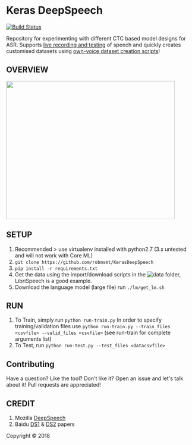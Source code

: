 # Keras DeepSpeech
[![Build Status](https://travis-ci.org/robmsmt/KerasDeepSpeech.svg?branch=master)](https://travis-ci.org/robmsmt/KerasDeepSpeech)

<!-- ___ -->

Repository for experimenting with different CTC based model designs for ASR. Supports [live recording and testing](live-rec-test.py) of speech and quickly creates customised datasets using [own-voice dataset creation scripts](data-recorder.py)!

## OVERVIEW

<!-- ![Overview kDS](https://raw.githubusercontent.com/mlrobsmt/KerasDeepSpeech/master/preproc/overview.gif "Overview of kDS and batchgen") -->
<img src="https://raw.githubusercontent.com/robmsmt/KerasDeepSpeech/master/preproc/overview.gif" align="center" height="371" width="453">

<!-- ## Existing Architectures - model.py -->
<!-- 1. Arch 0 - DS1 (3FC+BLSTM+SOFTMAX) with dropout -->
<!-- 2. Arch 1 - DS1 (3FC+BLSTM+SOFTMAX) dropout -->
<!-- 3. Arch 2 - DS2 (1D conv+BGRU+FC+SOFTMAX) -->
<!-- 4. Arch 3 - own FC+ -->
<!-- 5. Arch 4 - Graves2006 (conv) -->
<!-- 6. Arch 2 - DS2 (conv) -->

<!-- ## QUICKSTART PRETRAINED MODELS -->


## SETUP
1. Recommended > use virtualenv installed with python2.7 (3.x untested and will not work with Core ML)
2. `git clone https://github.com/robmsmt/KerasDeepSpeech`
3. `pip install -r requirements.txt`
4. Get the data using the import/download scripts in the ![data](https://github.com/robmsmt/KerasDeepSpeech/tree/master/data) folder, LibriSpeech is a good example.
5. Download the language model (large file) run `./lm/get_lm.sh`

## RUN
1. To Train, simply run `python run-train.py` In order to specify training/validation files use `python run-train.py --train_files <csvfile> --valid_files <csvfile>` (see run-train for complete arguments list)
2. To Test, run `python run-test.py --test_files <datacsvfile>`

<!-- ## iOS/Android -->
<!-- See iOS/Android folders -->


## Contributing ##
Have a question? Like the tool? Don't like it? Open an issue and let's talk about it! Pull requests are appreciated!


## CREDIT
1. Mozilla [DeepSpeech](https://github.com/mozilla/DeepSpeech)
2. Baidu [DS1](https://arxiv.org/abs/1412.5567) & [DS2](https://arxiv.org/abs/1512.02595) papers

<!-- ## Help -->
<!-- tbc -->
Copyright © 2018
